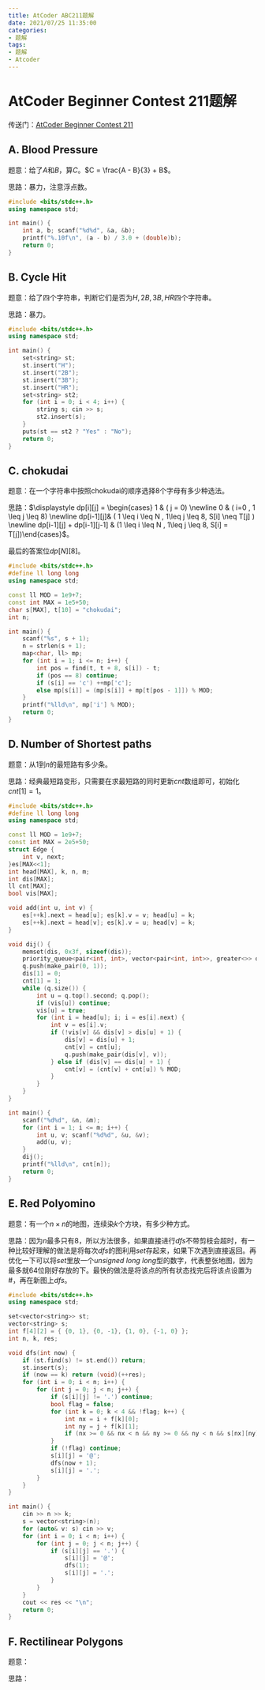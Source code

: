 ```yaml
---
title: AtCoder ABC211题解
date: 2021/07/25 11:35:00
categories: 
- 题解
tags: 
- 题解
- Atcoder
---
```


# AtCoder Beginner Contest 211题解

传送门：[AtCoder Beginner Contest 211](https://atcoder.jp/contests/abc211) 

<!--more-->

## A. Blood Pressure 

题意：给了$A$和$B$，算$C$。$C = \frac{A - B}{3} + B$。

思路：暴力，注意浮点数。

```cpp
#include <bits/stdc++.h>
using namespace std;

int main() {
    int a, b; scanf("%d%d", &a, &b);
    printf("%.10f\n", (a - b) / 3.0 + (double)b);
    return 0;
}
```

## B. Cycle Hit  

题意：给了四个字符串，判断它们是否为$H, 2B, 3B, HR$四个字符串。

思路：暴力。

```cpp
#include <bits/stdc++.h>
using namespace std;

int main() {
    set<string> st;
    st.insert("H");
    st.insert("2B");
    st.insert("3B");
    st.insert("HR");
    set<string> st2;
    for (int i = 0; i < 4; i++) {
        string s; cin >> s;
        st2.insert(s);
    }
    puts(st == st2 ? "Yes" : "No");
    return 0;
}
```

## C. chokudai 

题意：在一个字符串中按照chokudai的顺序选择8个字母有多少种选法。

思路：$\displaystyle dp[i][j] =  \begin{cases} 1 & ( j = 0) \newline 0  & ( i=0 , 1 \leq j \leq 8)  \newline dp[i-1][j]& ( 1 \leq i \leq N , 1\leq j \leq 8,  S[i] \neq T[j] )   \newline dp[i-1][j] + dp[i-1][j-1]  & (1 \leq i \leq N , 1\leq j \leq 8,  S[i] = T[j])\end{cases}$。

最后的答案位$dp[N][8]$。

```cpp
#include <bits/stdc++.h>
#define ll long long
using namespace std;

const ll MOD = 1e9+7;
const int MAX = 1e5+50;
char s[MAX], t[10] = "chokudai";
int n;

int main() {
    scanf("%s", s + 1);
    n = strlen(s + 1);
    map<char, ll> mp;
    for (int i = 1; i <= n; i++) {
        int pos = find(t, t + 8, s[i]) - t;
        if (pos == 8) continue;
        if (s[i] == 'c') ++mp['c'];
        else mp[s[i]] = (mp[s[i]] + mp[t[pos - 1]]) % MOD;
    }
    printf("%lld\n", mp['i'] % MOD);
    return 0;
}
```

## D. Number of Shortest paths 

题意：从$1$到$n$的最短路有多少条。

思路：经典最短路变形，只需要在求最短路的同时更新$cnt$数组即可，初始化$cnt[1] = 1$。

```cpp
#include <bits/stdc++.h>
#define ll long long
using namespace std;

const ll MOD = 1e9+7;
const int MAX = 2e5+50;
struct Edge {
    int v, next;
}es[MAX<<1];
int head[MAX], k, n, m;
int dis[MAX];
ll cnt[MAX];
bool vis[MAX];

void add(int u, int v) {
    es[++k].next = head[u]; es[k].v = v; head[u] = k;
    es[++k].next = head[v]; es[k].v = u; head[v] = k;
}

void dij() {
    memset(dis, 0x3f, sizeof(dis));
    priority_queue<pair<int, int>, vector<pair<int, int>>, greater<>> q;
    q.push(make_pair(0, 1));
    dis[1] = 0;
    cnt[1] = 1;
    while (q.size()) {
        int u = q.top().second; q.pop();
        if (vis[u]) continue;
        vis[u] = true;
        for (int i = head[u]; i; i = es[i].next) {
            int v = es[i].v;
            if (!vis[v] && dis[v] > dis[u] + 1) {
                dis[v] = dis[u] + 1;
                cnt[v] = cnt[u];
                q.push(make_pair(dis[v], v));
            } else if (dis[v] == dis[u] + 1) {
                cnt[v] = (cnt[v] + cnt[u]) % MOD;
            }
        }
    }
}

int main() {
    scanf("%d%d", &n, &m);
    for (int i = 1; i <= m; i++) {
        int u, v; scanf("%d%d", &u, &v);
        add(u, v);
    }
    dij();
    printf("%lld\n", cnt[n]);
    return 0;
}
```

## E. Red Polyomino 

题意：有一个$n×n$的地图，连续染$k$个方块，有多少种方式。

思路：因为$n$最多只有$8$，所以方法很多，如果直接进行$dfs$不带剪枝会超时，有一种比较好理解的做法是将每次$dfs$的图利用$set$存起来，如果下次遇到直接返回。再优化一下可以将$set$里放一个$unsigned \ long \ long$型的数字，代表整张地图，因为最多就$64$位刚好存放的下。最快的做法是将该点的所有状态找完后将该点设置为$\#$，再在新图上$dfs$。

```cpp
#include <bits/stdc++.h>
using namespace std;

set<vector<string>> st;
vector<string> s;
int f[4][2] = { {0, 1}, {0, -1}, {1, 0}, {-1, 0} };
int n, k, res;

void dfs(int now) {
    if (st.find(s) != st.end()) return;
    st.insert(s);
    if (now == k) return (void)(++res);
    for (int i = 0; i < n; i++) {
        for (int j = 0; j < n; j++) {
            if (s[i][j] != '.') continue;
            bool flag = false;
            for (int k = 0; k < 4 && !flag; k++) {
                int nx = i + f[k][0];
                int ny = j + f[k][1];
                if (nx >= 0 && nx < n && ny >= 0 && ny < n && s[nx][ny] == '@') flag = true; 
            }
            if (!flag) continue;
            s[i][j] = '@';
            dfs(now + 1);
            s[i][j] = '.';
        }
    }
}

int main() {
    cin >> n >> k;
    s = vector<string>(n);
    for (auto& v: s) cin >> v;
    for (int i = 0; i < n; i++) {
        for (int j = 0; j < n; j++) {
            if (s[i][j] == '.') {
                s[i][j] = '@';
                dfs(1);
                s[i][j] = '.';
            }
        }
    }
    cout << res << "\n";
    return 0;
}
```

## F. Rectilinear Polygons 

题意：

思路：

```cpp

```
